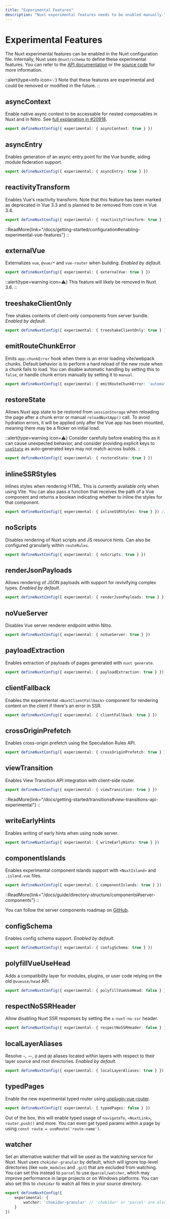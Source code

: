 ```yaml
---
title: "Experimental Features"
description: "Nuxt experimental features needs to be enabled manually."
---
```


# Experimental Features

The Nuxt experimental features can be enabled in the Nuxt configuration file.
Internally, Nuxt uses `@nuxt/schema` to define these experimental features. You can refer to the [API documentation](https://nuxt.com/docs/api/configuration/nuxt-config#experimental) or the [source code](https://github.com/nuxt/nuxt/blob/main/packages/schema/src/config/experimental.ts) for more information.

::alert{type=info icon=💡}
Note that these features are experimental and could be removed or modified in the future.
::

## asyncContext

Enable native async context to be accessable for nested composables in Nuxt and in Nitro. See [full explanation in #20918](https://github.com/nuxt/nuxt/pull/20918).

```ts [nuxt.config.ts]
export defineNuxtConfig({ experimental: { asyncContext: true } })
```

## asyncEntry

Enables generation of an async entry point for the Vue bundle, aiding module federation support.

```ts [nuxt.config.ts]
export defineNuxtConfig({ experimental: { asyncEntry: true } })
```

## reactivityTransform

Enables Vue's reactivity transform. Note that this feature has been marked as deprecated in Vue 3.3 and is planned to be removed from core in Vue 3.4.

```ts [nuxt.config.ts]
export defineNuxtConfig({ experimental: { reactivityTransform: true } })
```

::ReadMore{link="/docs/getting-started/configuration#enabling-experimental-vue-features"}
::

## externalVue

Externalizes `vue`, `@vue/*` and `vue-router` when building.
*Enabled by default.*

```ts [nuxt.config.ts]
export defineNuxtConfig({ experimental: { externalVue: true } })
```

::alert{type=warning icon=⚠️}
This feature will likely be removed in Nuxt 3.6.
::

## treeshakeClientOnly

Tree shakes contents of client-only components from server bundle.
*Enabled by default.*

```ts [nuxt.config.ts]
export defineNuxtConfig({ experimental: { treeshakeClientOnly: true } })
```

## emitRouteChunkError

Emits `app:chunkError` hook when there is an error loading vite/webpack chunks. Default behavior is to perform a hard reload of the new route when a chunk fails to load.
You can disable automatic handling by setting this to `false`, or handle chunk errors manually by setting it to `manual`.

```ts [nuxt.config.ts]
export defineNuxtConfig({ experimental: { emitRouteChunkError: 'automatic' } }) // or 'manual' or false
```

## restoreState

Allows Nuxt app state to be restored from `sessionStorage` when reloading the page after a chunk error or manual `reloadNuxtApp()` call.
 To avoid hydration errors, it will be applied only after the Vue app has been mounted,
 meaning there may be a flicker on initial load.

::alert{type=warning icon=⚠️}
Consider carefully before enabling this as it can cause unexpected behavior,
and consider providing explicit keys to [`useState`](/docs/api/composables/use-state) as auto-generated keys may not match across builds.
::

```ts [nuxt.config.ts]
export defineNuxtConfig({ experimental: { restoreState: true } })
```

## inlineSSRStyles

Inlines styles when rendering HTML. This is currently available only when using Vite.
You can also pass a function that receives the path of a Vue component and returns a boolean indicating whether to inline the styles for that component.

```ts [nuxt.config.ts]
export defineNuxtConfig({ experimental: { inlineSSRStyles: true } }) // or a function to determine inlining
```

## noScripts

Disables rendering of Nuxt scripts and JS resource hints. Can also be configured granularly within `routeRules`.

```ts [nuxt.config.ts]
export defineNuxtConfig({ experimental: { noScripts: true } })
```

## renderJsonPayloads

Allows rendering of JSON payloads with support for revivifying complex types.
*Enabled by default.*

```ts [nuxt.config.ts]
export defineNuxtConfig({ experimental: { renderJsonPayloads: true } })
```

## noVueServer

Disables Vue server renderer endpoint within Nitro.

```ts [nuxt.config.ts]
export defineNuxtConfig({ experimental: { noVueServer: true } })
```

## payloadExtraction

Enables extraction of payloads of pages generated with `nuxt generate`.

```ts [nuxt.config.ts]
export defineNuxtConfig({ experimental: { payloadExtraction: true } })
```

## clientFallback

Enables the experimental `<NuxtClientFallback>` component for rendering content on the client if there's an error in SSR.

```ts [nuxt.config.ts]
export defineNuxtConfig({ experimental: { clientFallback: true } })
```

## crossOriginPrefetch

Enables cross-origin prefetch using the Speculation Rules API.

```ts [nuxt.config.ts]
export defineNuxtConfig({ experimental: { crossOriginPrefetch: true } })
```

## viewTransition

Enables View Transition API integration with client-side router.

```ts [nuxt.config.ts]
export defineNuxtConfig({ experimental: { viewTransition: true } })
```

::ReadMore{link="/docs/getting-started/transitions#view-transitions-api-experimental"}
::

## writeEarlyHints

Enables writing of early hints when using node server.

```ts [nuxt.config.ts]
export defineNuxtConfig({ experimental: { writeEarlyHints: true } })
```

## componentIslands

Enables experimental component islands support with `<NuxtIsland>` and `.island.vue` files.

```ts [nuxt.config.ts]
export defineNuxtConfig({ experimental: { componentIslands: true } })
```

::ReadMore{link="/docs/guide/directory-structure/components#server-components"}
::

You can follow the server components roadmap on [GitHub](https://github.com/nuxt/nuxt/issues/19772).

## configSchema

Enables config schema support.
*Enabled by default.*

```ts [nuxt.config.ts]
export defineNuxtConfig({ experimental: { configSchema: true } })
```

## polyfillVueUseHead

Adds a compatibility layer for modules, plugins, or user code relying on the old `@vueuse/head` API.

```ts [nuxt.config.ts]
export defineNuxtConfig({ experimental: { polyfillVueUseHead: false } })
```

## respectNoSSRHeader

Allow disabling Nuxt SSR responses by setting the `x-nuxt-no-ssr` header.

```ts [nuxt.config.ts]
export defineNuxtConfig({ experimental: { respectNoSSRHeader: false } })
```

## localLayerAliases

Resolve `~`, `~~`, `@` and `@@` aliases located within layers with respect to their layer source and root directories.
*Enabled by default.*

```ts [nuxt.config.ts]
export defineNuxtConfig({ experimental: { localLayerAliases: true } })
```

## typedPages

Enable the new experimental typed router using [unplugin-vue-router](https://github.com/posva/unplugin-vue-router).

```ts [nuxt.config.ts]
export defineNuxtConfig({ experimental: { typedPages: false } })
```

Out of the box, this will enable typed usage of `navigateTo`, `<NuxtLink>`, `router.push()` and more.
You can even get typed params within a page by using `const route = useRoute('route-name')`.

## watcher

Set an alternative watcher that will be used as the watching service for Nuxt.
Nuxt uses `chokidar-granular` by default, which will ignore top-level directories
(like `node_modules` and `.git`) that are excluded from watching.
You can set this instead to `parcel` to use `@parcel/watcher`, which may improve
performance in large projects or on Windows platforms.
You can also set this to `chokidar` to watch all files in your source directory.

```ts [nuxt.config.ts]
export defineNuxtConfig({ 
    experimental: { 
        watcher: 'chokidar-granular' // 'chokidar' or 'parcel' are also options
    } 
}) 
```
